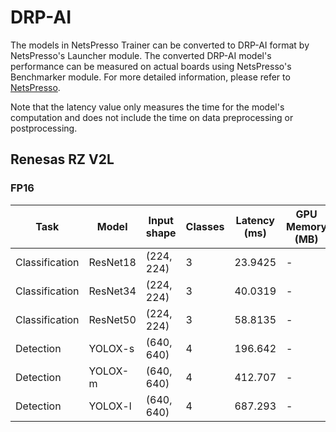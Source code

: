 # DRP-AI

The models in NetsPresso Trainer can be converted to DRP-AI format by NetsPresso's Launcher module. The converted DRP-AI model's performance can be measured on actual boards using NetsPresso's Benchmarker module. For more detailed information, please refer to [NetsPresso](https://netspresso.ai/).

Note that the latency value only measures the time for the model's computation and does not include the time on data preprocessing or postprocessing.

## Renesas RZ V2L

### FP16

| Task | Model | Input shape | Classes | Latency (ms) | GPU Memory (MB) | CPU Memory (MB) | Ramarks |
|---|---|---|---|---|---|---|---|
| Classification | ResNet18 | (224, 224) | 3 | 23.9425 | - | - | onnx_opset=13 |
| Classification | ResNet34 | (224, 224) | 3 | 40.0319 | - | - | onnx_opset=13 |
| Classification | ResNet50 | (224, 224) | 3 | 58.8135 | - | - | onnx_opset=13 |
| Detection | YOLOX-s | (640, 640) | 4 | 196.642 | - | - | onnx_opset=13 |
| Detection | YOLOX-m | (640, 640) | 4 | 412.707 | - | - | onnx_opset=13 |
| Detection | YOLOX-l | (640, 640) | 4 | 687.293 | - | - | onnx_opset=13 |
